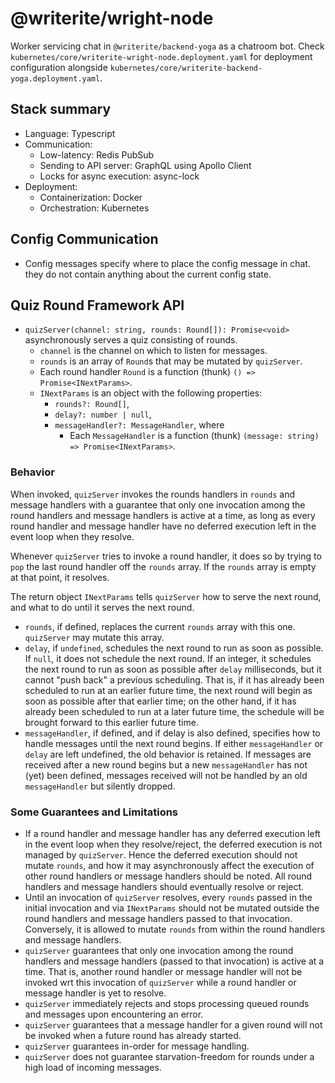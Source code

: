# @writerite/wright-node

Worker servicing chat in `@writerite/backend-yoga` as a chatroom bot. Check `kubernetes/core/writerite-wright-node.deployment.yaml` for deployment configuration alongside `kubernetes/core/writerite-backend-yoga.deployment.yaml`.

## Stack summary

* Language: Typescript
* Communication:
  * Low-latency: Redis PubSub
  * Sending to API server: GraphQL using Apollo Client
  * Locks for async execution: async-lock
* Deployment:
  * Containerization: Docker
  * Orchestration: Kubernetes

## Config Communication

* Config messages specify where to place the config message in chat.
  they do not contain anything about the current config state.

## Quiz Round Framework API

* `quizServer(channel: string, rounds: Round[]): Promise<void>` asynchronously serves a quiz consisting of rounds.
  * `channel` is the channel on which to listen for messages.
  * `rounds` is an array of `Round`s that may be mutated by `quizServer`.
  * Each round handler `Round` is a function (thunk) `() => Promise<INextParams>`.
  * `INextParams` is an object with the following properties:
    * `rounds?: Round[]`,
    * `delay?: number | null`,
    * `messageHandler?: MessageHandler`, where
      * Each `MessageHandler` is a function (thunk) `(message: string) => Promise<INextParams>`.

### Behavior

When invoked, `quizServer` invokes the rounds handlers in `rounds` and message handlers with a guarantee that only one invocation among the round handlers and message handlers is active at a time, as long as every round handler and message handler have no deferred execution left in the event loop when they resolve.

Whenever `quizServer` tries to invoke a round handler, it does so by trying to `pop` the last round handler off the `rounds` array. If the `rounds` array is empty at that point, it resolves.

The return object `INextParams` tells `quizServer` how to serve the next round, and what to do until it serves the next round.

* `rounds`, if defined, replaces the current `rounds` array with this one. `quizServer` may mutate this array.
* `delay`, if `undefined`, schedules the next round to run as soon as possible. If `null`, it does not schedule the next round. If an integer, it schedules the next round to run as soon as possible after `delay` milliseconds, but it cannot "push back" a previous scheduling. That is, if it has already been scheduled to run at an earlier future time, the next round will begin as soon as possible after that earlier time; on the other hand, if it has already been scheduled to run at a later future time, the schedule will be brought forward to this earlier future time.
* `messageHandler`, if defined, and if delay is also defined, specifies how to handle messages until the next round begins. If either `messageHandler` or `delay` are left undefined, the old behavior is retained. If messages are received after a new round begins but a new `messageHandler` has not (yet) been defined, messages received will not be handled by an old `messageHandler` but silently dropped.

### Some Guarantees and Limitations

* If a round handler and message handler has any deferred execution left in the event loop when they resolve/reject, the deferred execution is not managed by `quizServer`. Hence the deferred execution should not mutate `rounds`, and how it may asynchronously affect the execution of other round handlers or message handlers should be noted. All round handlers and message handlers should eventually resolve or reject.
* Until an invocation of `quizServer` resolves, every `rounds` passed in the initial invocation and via `INextParams` should not be mutated outside the round handlers and message handlers passed to that invocation. Conversely, it is allowed to mutate `rounds` from within the round handlers and message handlers.
* `quizServer` guarantees that only one invocation among the round handlers and message handlers (passed to that invocation) is active at a time. That is, another round handler or message handler will not be invoked wrt this invocation of `quizServer` while a round handler or message handler is yet to resolve.
* `quizServer` immediately rejects and stops processing queued rounds and messages upon encountering an error.
* `quizServer` guarantees that a message handler for a given round will not be invoked when a future round has already started.
* `quizServer` guarantees in-order for message handling.
* `quizServer` does not guarantee starvation-freedom for rounds under a high load of incoming messages.
